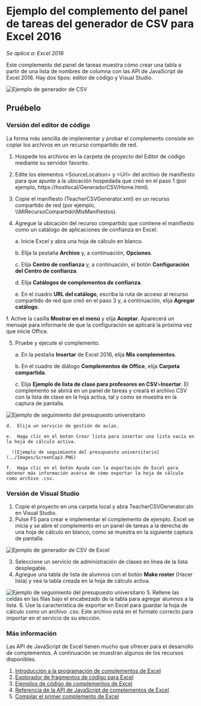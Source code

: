 # <a name="csv-generator-task-pane-add-in-sample-for-excel-2016"></a>Ejemplo del complemento del panel de tareas del generador de CSV para Excel 2016

_Se aplica a: Excel 2016_

Este complemento del panel de tareas muestra cómo crear una tabla a partir de una lista de nombres de columna con las API de JavaScript de Excel 2016. Hay dos tipos: editor de código y Visual Studio.

![Ejemplo de generador de CSV](../Images/ScreenCap1.PNG)

## <a name="try-it-out"></a>Pruébelo
### <a name="code-editor-version"></a>Versión del editor de código

La forma más sencilla de implementar y probar el complemento consiste en copiar los archivos en un recurso compartido de red.

1.  Hospede los archivos en la carpeta de proyecto del Editor de código mediante su servidor favorito.
2.  Edite los elementos \<SourceLocation\> y \<Url\> del archivo de manifiesto para que apunte a la ubicación hospedada que creó en el paso 1 (por ejemplo, https://hostlocal/GeneradorCSV/Home.html).
3.  Copie el manifiesto (TeacherCSVGenerator.xml) en un recurso compartido de red (por ejemplo, \\\MiRecursoCompartido\MisManifiestos).
4.  Agregue la ubicación del recurso compartido que contiene el manifiesto como un catálogo de aplicaciones de confianza en Excel.

    a.  Inicie Excel y abra una hoja de cálculo en blanco.

    b.  Elija la pestaña **Archivo** y, a continuación, **Opciones**.

    c.  Elija **Centro de confianza** y, a continuación, el botón **Configuración del Centro de confianza**.

    d.  Elija **Catálogos de complementos de confianza**.

    e.  En el cuadro **URL del catálogo**, escriba la ruta de acceso al recurso compartido de red que creó en el paso 3 y, a continuación, elija **Agregar catálogo**.

   f. Active la casilla **Mostrar en el menú** y elija **Aceptar**. Aparecerá un mensaje para informarle de que la configuración se aplicará la próxima vez que inicie Office.

5.  Pruebe y ejecute el complemento.

    a.  En la pestaña **Insertar** de Excel 2016, elija **Mis complementos**.

    b.  En el cuadro de diálogo **Complementos de Office**, elija **Carpeta compartida**.

    c.  Elija **Ejemplo de lista de clase para profesores en CSV**>**Insertar**. El complemento se abrirá en un panel de tareas y creará el archivo CSV con la lista de clase en la hoja activa, tal y como se muestra en la captura de pantalla.

   ![Ejemplo de seguimiento del presupuesto universitario](../Images/ScreenCap2.PNG)

    d.  Elija un servicio de gestión de aulas.

    e.  Haga clic en el botón Crear lista para insertar una lista vacía en la hoja de cálculo activa.

      ![Ejemplo de seguimiento del presupuesto universitario](../Images/ScreenCap3.PNG)

    f.  Haga clic en el botón Ayuda con la exportación de Excel para obtener más información acerca de cómo exportar la hoja de cálculo como archivo .csv.


### <a name="visual-studio-version"></a>Versión de Visual Studio
1.  Copie el proyecto en una carpeta local y abra TeacherCSVGenerator.sln en Visual Studio.
2.  Pulse F5 para crear e implementar el complemento de ejemplo. Excel se inicia y se abre el complemento en un panel de tareas a la derecha de una hoja de cálculo en blanco, como se muestra en la siguiente captura de pantalla.

  ![Ejemplo de generador de CSV de Excel](../Images/ScreenCap1.PNG)

3.  Seleccione un servicio de administración de clases en línea de la lista desplegable.
4.  Agregue una tabla de lista de alumnos con el botón **Make roster** (Hacer lista) y vea la tabla creada en la hoja de cálculo activa.

  ![Ejemplo de seguimiento del presupuesto universitario](../Images/ScreenCap3.PNG)
5.  Rellene las celdas en las filas bajo el encabezado de la tabla para agregar alumnos a la lista.
6.  Use la característica de exportar en Excel para guardar la hoja de cálculo como un archivo .csv. Este archivo está en el formato correcto para importar en el servicio de su elección.


### <a name="learn-more"></a>Más información

Las API de JavaScript de Excel tienen mucho que ofrecer para el desarrollo de complementos. A continuación se muestran algunos de los recursos disponibles.

1.  [Introducción a la programación de complementos de Excel](https://github.com/OfficeDev/office-js-docs/blob/master/excel/excel-add-ins-programming-overview.md)
2.  [Explorador de fragmentos de código para Excel](http://officesnippetexplorer.azurewebsites.net/#/snippets/excel)
3.  [Ejemplos de código de complementos de Excel](https://github.com/OfficeDev/office-js-docs/blob/master/excel/excel-add-ins-code-samples.md)
4.  [Referencia de la API de JavaScript de complementos de Excel](https://github.com/OfficeDev/office-js-docs/blob/master/excel/excel-add-ins-javascript-reference.md)
5.  [Compilar el primer complemento de Excel](https://github.com/OfficeDev/office-js-docs/blob/master/excel/build-your-first-excel-add-in.md)
